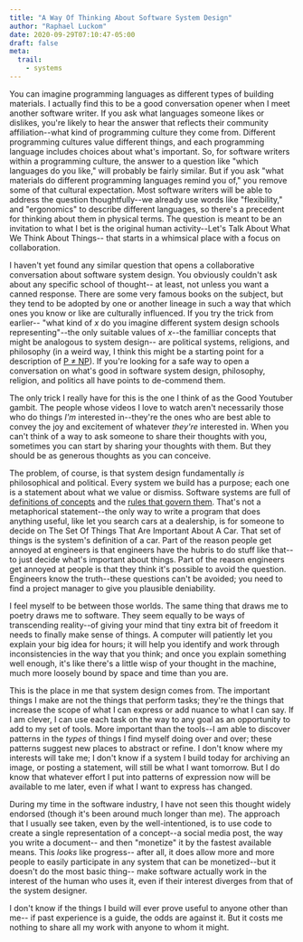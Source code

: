 ```yaml
---
title: "A Way Of Thinking About Software System Design"
author: "Raphael Luckom"
date: 2020-09-29T07:10:47-05:00
draft: false
meta:
  trail:
    - systems
---
```


You can imagine programming languages as different types of building materials.
I actually find this to be a good conversation opener when I meet another
software writer. If you ask what languages someone likes or dislikes, you're likely
to hear the answer that reflects their community affiliation--what kind of programming
culture they come from. Different programming cultures value different things, and
each programming language includes choices about what's important. So, for software
writers within a programming culture, the answer to a question like "which languages
do you like," will probably be fairly similar. But if you ask "what materials do different
programming languages remind you of," you remove some of that cultural expectation. Most
software writers will be able to address the question thoughtfully--we already use words like
"flexibility," and "ergonomics" to describe different languages, so there's a precedent
for thinking about them in physical terms. The question is meant to be an invitation
to what I bet is the original human activity--Let's Talk About What We Think About Things--
that starts in a whimsical place with a focus on collaboration.

I haven't yet found any similar question that opens a collaborative conversation about 
software system design. You obviously couldn't ask about any specific school of thought--
at least, not unless you want a canned response. There are some very famous books on the
subject, but they tend to be adopted by one or another lineage in such a way that
which ones you know or like are culturally influenced. If you try the trick from earlier--
"what kind of _x_ do you imagine different system design schools representing"--the only
suitable values of _x_--the familliar concepts that might be analogous to system design--
are political systems, religions, and philosophy (in a weird way,
I think this might be a starting point for a description of [P ≠ NP](https://en.wikipedia.org/wiki/P_versus_NP_problem)). If you're looking for
a safe way to open a conversation on what's good in software system design,
philosophy, religion, and politics all have points to de-commend them.

The only trick I really have for this is the one I think of as the Good Youtuber
gambit. The people whose videos I love to watch aren't necessarily those who 
do things _I'm_ interested in--they're the ones who are best able to convey 
the joy and excitement of whatever _they're_ interested in. When you
can't think of a way to ask someone to share their thoughts with you, sometimes
you can start by sharing your thoughts with them. But they should be as generous
thoughts as you can conceive.

The problem, of course, is that system design fundamentally _is_ philosophical
and political. Every system we build has a purpose; each one is a statement about
what we value or dismiss. Software systems are full of [definitions of concepts](https://en.wikipedia.org/wiki/Class_(computer_programming))
and the [rules that govern them](https://en.wikipedia.org/wiki/Method_(computer_programming)).
That's not a metaphorical statement--the only way to write a program that does anything useful,
like let you search cars at a dealership, is for someone to decide on The Set Of Things That Are
Important About A Car. That set of things is the system's definition of a car. Part of the reason
people get annoyed at engineers is that engineers have the hubris to do stuff like that--to just
decide what's important about things. Part of the reason engineers get annoyed at people is that 
they think it's possible to avoid the question. Engineers know the truth--these questions can't be avoided;
you need to find a project manager to give you plausible deniability.

I feel myself to be between those worlds. The same thing that draws me to poetry
draws me to software. They seem equally to be ways of transcending reality--of
giving your mind that tiny extra bit of freedom it needs to finally make sense of things.
A computer will patiently let you explain your big idea for hours; it will help
you identify and work through inconsistencies in the way that you think; and once you
explain something well enough, it's like there's a little wisp of your thought
in the machine, much more loosely bound by space and time than you are. 

This is the place in me that system design comes from. The important
things I make are not the things that perform tasks; they're the things that
increase the scope of what I can express or add nuance to what I can say.
If I am clever, I can use each task on the way to any goal as an opportunity
to add to my set of tools. More important than the tools--I am able to
discover patterns in the _types_ of things I find myself doing over and over;
these patterns suggest new places to abstract or refine. I don't know where
my interests will take me; I don't know if a system I build today for archiving an
image, or posting a statement, will still be what I want tomorrow. But I do know
that whatever effort I put into patterns of expression now will be available
to me later, even if what I want to express has changed.

During my time in the software industry, I have not seen this thought
widely endorsed (though it's been around much longer than me). The approach
that I usually see taken, even by the well-intentioned, is to use code to create
a single representation of a concept--a social media post, the way you write a document--
and then "monetize" it by the fastest available means. This _looks_ like progress--
after all, it does allow more and more people to easily participate in
any system that can be monetized--but it doesn't do the most basic thing--
make software actually work in the interest of the human who uses it,
even if their interest diverges from that of the system designer.

I don't know if the things I build will ever prove useful to anyone other than me--
if past experience is a guide, the odds are against it. But it costs me nothing
to share all my work with anyone to whom it might.
